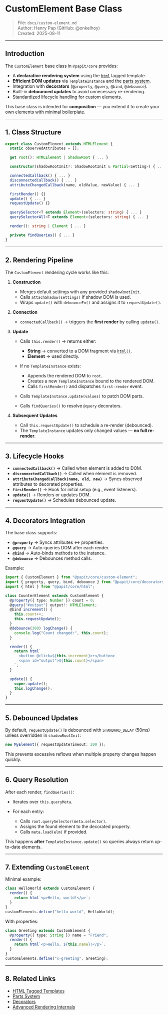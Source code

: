 # CustomElement Base Class

> File: `docs/custom-element.md`  
> Author: Henry Pap (GitHub: @onkelhoy)  
> Created: 2025-08-11

---

## Introduction

The `CustomElement` base class in `@papit/core` provides:
- A **declarative rendering system** using the [`html`](./html/README.md) tagged template.
- **Efficient DOM updates** via `TemplateInstance` and the [parts system](./parts.md).
- Integration with **decorators** (`@property`, `@query`, `@bind`, `@debounce`).
- Built-in **debounced updates** to avoid unnecessary re-rendering.
- Standardized lifecycle handling for custom elements.

This base class is intended for **composition** — you extend it to create your own elements with minimal boilerplate.

---

## 1. Class Structure

```ts
export class CustomElement extends HTMLElement {
  static observedAttributes = [];

  get root(): HTMLElement | ShadowRoot { ... }

  constructor(shadowRootInit?: ShadowRootInit & Partial<Setting>) { ... }

  connectedCallback() { ... }
  disconnectedCallback() { ... }
  attributeChangedCallback(name, oldValue, newValue) { ... }

  firstRender() {}
  update() { ... }
  requestUpdate() {}

  querySelector<T extends Element>(selectors: string) { ... }
  querySelectorAll<T extends Element>(selectors: string) { ... }

  render(): string | Element { ... }

  private findQueries() { ... }
}
````

---

## 2. Rendering Pipeline

The `CustomElement` rendering cycle works like this:

1. **Construction**

   * Merges default settings with any provided `shadowRootInit`.
   * Calls `attachShadow(settings)` if shadow DOM is used.
   * Wraps `update()` with `debounceFn()` and assigns it to `requestUpdate()`.

2. **Connection**

   * `connectedCallback()` → triggers the **first render** by calling `update()`.

3. **Update**

   * Calls `this.render()` → returns either:

     * **String** → converted to a DOM fragment via [`html()`](./html/README.md).
     * **Element** → used directly.
   * If no `TemplateInstance` exists:

     * Appends the rendered DOM to `root`.
     * Creates a new `TemplateInstance` bound to the rendered DOM.
     * Calls `firstRender()` and dispatches `first-render` event.
   * Calls `TemplateInstance.update(values)` to patch DOM parts.
   * Calls `findQueries()` to resolve `@query` decorators.

4. **Subsequent Updates**

   * Call `this.requestUpdate()` to schedule a re-render (debounced).
   * The `TemplateInstance` updates only changed values — **no full re-render**.

---

## 3. Lifecycle Hooks

* **`connectedCallback()`** → Called when element is added to DOM.
* **`disconnectedCallback()`** → Called when element is removed.
* **`attributeChangedCallback(name, old, new)`** → Syncs observed attributes to decorated properties.
* **`firstRender()`** → Hook for initial setup (e.g., event listeners).
* **`update()`** → Renders or updates DOM.
* **`requestUpdate()`** → Schedules debounced update.

---

## 4. Decorators Integration

The base class supports:

* **`@property`** → Syncs attributes ↔ properties.
* **`@query`** → Auto-queries DOM after each render.
* **`@bind`** → Auto-binds methods to the instance.
* **`@debounce`** → Debounces method calls.

Example:

```ts
import { CustomElement } from "@papit/core/custom-element";
import { property, query, bind, debounce } from "@papit/core/decorators";
import { html } from "@papit/core/html";

class CounterElement extends CustomElement {
  @property({ type: Number }) count = 0;
  @query("#output") output!: HTMLElement;
  @bind increment() {
    this.count++;
    this.requestUpdate();
  }
  @debounce(300) logChange() {
    console.log("Count changed:", this.count);
  }

  render() {
    return html`
      <button @click=${this.increment}>+</button>
      <span id="output">${this.count}</span>
    `;
  }

  update() {
    super.update();
    this.logChange();
  }
}
```

---

## 5. Debounced Updates

By default, `requestUpdate()` is debounced with `STANDARD_DELAY` (50ms) unless overridden in `shadowRootInit`:

```ts
new MyElement({ requestUpdateTimeout: 200 });
```

This prevents excessive reflows when multiple property changes happen quickly.

---

## 6. Query Resolution

After each render, `findQueries()`:

* Iterates over `this.queryMeta`.
* For each entry:

  * Calls `root.querySelector(meta.selector)`.
  * Assigns the found element to the decorated property.
  * Calls `meta.load(elm)` if provided.

This happens **after** `TemplateInstance.update()` so queries always return up-to-date elements.

---

## 7. Extending `CustomElement`

Minimal example:

```ts
class HelloWorld extends CustomElement {
  render() {
    return html`<p>Hello, world!</p>`;
  }
}
customElements.define("hello-world", HelloWorld);
```

With properties:

```ts
class Greeting extends CustomElement {
  @property({ type: String }) name = "Friend";
  render() {
    return html`<p>Hello, ${this.name}!</p>`;
  }
}
customElements.define("x-greeting", Greeting);
```

---

## 8. Related Links

* [HTML Tagged Templates](./html/README.md)
* [Parts System](./parts.md)
* [Decorators](./decorators/README.md)
* [Advanced Rendering Internals](./advanced.md)

